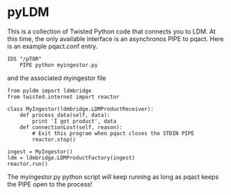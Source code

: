 pyLDM
=====

This is a collection of Twisted Python code that connects you to LDM. At this
time, the only available interface is an asynchronos PIPE to pqact.  Here is 
an example pqact.conf entry.

    IDS "/pTOR"
        PIPE python myingestor.py

and the associated myingestor file

    from pyldm import ldmbridge
    from twisted.internet import reactor
    
    class MyIngestor(ldmbridge.LDMProductReceiver):
        def process_data(self, data):
            print 'I got product', data
        def connectionLost(self, reason):
            # Exit this program when pqact closes the STDIN PIPE
            reactor.stop()
            
    ingest = MyIngestor()
    ldm = ldmbridge.LDMProductFactory(ingest)
    reactor.run()

The myingestor.py python script will keep running as long as pqact keeps the PIPE open to the process!
